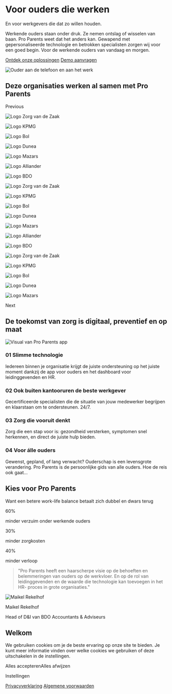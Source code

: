 # Voor ouders die werken

En voor werkgevers die dat zo willen houden.

Werkende ouders staan onder druk. Ze nemen ontslag of wisselen van baan. Pro Parents weet dat het anders kan. Gewapend met gepersonaliseerde technologie en betrokken specialisten zorgen wij voor een goed begin. Voor de werkende ouders van vandaag en morgen.

[Ontdek onze oplossingen](https://www.proparents.nl/oplossingen) [Demo aanvragen](https://www.proparents.nl/boek-een-demo)

![Ouder aan de telefoon en aan het werk](https://www.proparents.nl/optimized-images/hero-images/pro-parents-beelden-20-1440.webp)

## Deze organisaties werken al samen met Pro Parents

Previous

![Logo Zorg van de Zaak](https://www.proparents.nl/_astro/logo-zorgvandezaak.Bsn6wodz.png)

![Logo KPMG](https://www.proparents.nl/_astro/logo-kpmg.CnWFBavZ.png)

![Logo Bol](https://www.proparents.nl/_astro/logo-bol.DSDgg-Ty.jpg)

![Logo Dunea](https://www.proparents.nl/_astro/logo-dunea.DXrZN-g8.jpg)

![Logo Mazars](https://www.proparents.nl/_astro/logo-mazars-150x150.Ckbt1qbo.jpg)

![Logo Alliander](https://www.proparents.nl/_astro/logo-alliander.s99RpLU9.jpeg)

![Logo BDO](https://www.proparents.nl/_astro/logo-bdo-150x150.CwLa23OS.jpg)

![Logo Zorg van de Zaak](https://www.proparents.nl/_astro/logo-zorgvandezaak.Bsn6wodz.png)

![Logo KPMG](https://www.proparents.nl/_astro/logo-kpmg.CnWFBavZ.png)

![Logo Bol](https://www.proparents.nl/_astro/logo-bol.DSDgg-Ty.jpg)

![Logo Dunea](https://www.proparents.nl/_astro/logo-dunea.DXrZN-g8.jpg)

![Logo Mazars](https://www.proparents.nl/_astro/logo-mazars-150x150.Ckbt1qbo.jpg)

![Logo Alliander](https://www.proparents.nl/_astro/logo-alliander.s99RpLU9.jpeg)

![Logo BDO](https://www.proparents.nl/_astro/logo-bdo-150x150.CwLa23OS.jpg)

![Logo Zorg van de Zaak](https://www.proparents.nl/_astro/logo-zorgvandezaak.Bsn6wodz.png)

![Logo KPMG](https://www.proparents.nl/_astro/logo-kpmg.CnWFBavZ.png)

![Logo Bol](https://www.proparents.nl/_astro/logo-bol.DSDgg-Ty.jpg)

![Logo Dunea](https://www.proparents.nl/_astro/logo-dunea.DXrZN-g8.jpg)

![Logo Mazars](https://www.proparents.nl/_astro/logo-mazars-150x150.Ckbt1qbo.jpg)

Next

## De toekomst van zorg is digitaal,   preventief en op maat

![Visual van Pro Parents app](https://www.proparents.nl/optimized-images/hero-images/pro-parents-beelden-27-1440.webp)

### 01    Slimme technologie

Iedereen binnen je organisatie krijgt de juiste ondersteuning op het juiste moment dankzij de app voor ouders en het dashboard voor leidinggevenden en HR.

### 02    Ook buiten kantooruren de beste werkgever

Gecertificeerde specialisten die de situatie van jouw medewerker begrijpen en klaarstaan om te ondersteunen. 24/7.

### 03    Zorg die vooruit denkt

Zorg die een stap voor is: gezondheid versterken, symptomen snel herkennen, en direct de juiste hulp bieden.

### 04    Voor álle ouders

Gewenst, gepland, of lang verwacht? Ouderschap is een levensgrote verandering. Pro Parents is de persoonlijke gids van alle ouders. Hoe de reis ook gaat…

## Kies voor Pro Parents

Want een betere work-life balance betaalt zich dubbel en dwars terug

60%

minder verzuim onder werkende ouders

30%

minder zorgkosten

40%

minder verloop

> "Pro Parents heeft een haarscherpe visie op de behoeften en belemmeringen van ouders op de werkvloer. En op de rol van leidinggevenden en de waarde die technologie kan toevoegen in het HR- proces in grote organisaties."

![Maikel Rekelhof](https://www.proparents.nl/_astro/Maikel-Rekelhof.BB1wj_n4.jpg)

Maikel Rekelhof

Head of D&I van BDO Accountants & Adviseurs

## Welkom

We gebruiken cookies om je de beste ervaring op onze site te bieden. Je kunt meer informatie vinden over welke cookies we gebruiken of deze uitschakelen in de instellingen.

Alles accepterenAlles afwijzen

Instellingen

[Privacyverklaring](https://www.proparents.nl/privacyverklaring) [Algemene voorwaarden](https://www.proparents.nl/algemene-voorwaarden)